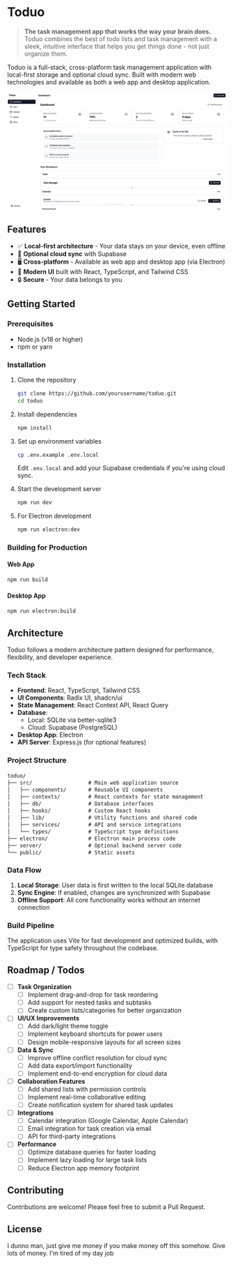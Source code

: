 # Toduo

> **The task management app that works the way your brain does.** Toduo combines the best of todo lists and task management with a sleek, intuitive interface that helps you get things done - not just organize them.

Toduo is a full-stack, cross-platform task management application with local-first storage and optional cloud sync. Built with modern web technologies and available as both a web app and desktop application.

![Toduo App](./docs/dashboard.png)

## Features

- ✅ **Local-first architecture** - Your data stays on your device, even offline
- 🔄 **Optional cloud sync** with Supabase
- 🖥️ **Cross-platform** - Available as web app and desktop app (via Electron)
- 🎨 **Modern UI** built with React, TypeScript, and Tailwind CSS
- 🔒 **Secure** - Your data belongs to you

## Getting Started

### Prerequisites

- Node.js (v18 or higher)
- npm or yarn

### Installation

1. Clone the repository
   ```bash
   git clone https://github.com/yourusername/toduo.git
   cd toduo
   ```

2. Install dependencies
   ```bash
   npm install
   ```

3. Set up environment variables
   ```bash
   cp .env.example .env.local
   ```
   Edit `.env.local` and add your Supabase credentials if you're using cloud sync.

4. Start the development server
   ```bash
   npm run dev
   ```
   
5. For Electron development
   ```bash
   npm run electron:dev
   ```

### Building for Production

#### Web App
```bash
npm run build
```

#### Desktop App
```bash
npm run electron:build
```

## Architecture

Toduo follows a modern architecture pattern designed for performance, flexibility, and developer experience.

### Tech Stack

- **Frontend**: React, TypeScript, Tailwind CSS
- **UI Components**: Radix UI, shadcn/ui
- **State Management**: React Context API, React Query
- **Database**: 
  - Local: SQLite via better-sqlite3
  - Cloud: Supabase (PostgreSQL)
- **Desktop App**: Electron
- **API Server**: Express.js (for optional features)

### Project Structure

```
toduo/
├── src/                  # Main web application source
│   ├── components/       # Reusable UI components
│   ├── contexts/         # React contexts for state management
│   ├── db/               # Database interfaces
│   ├── hooks/            # Custom React hooks
│   ├── lib/              # Utility functions and shared code
│   ├── services/         # API and service integrations
│   └── types/            # TypeScript type definitions
├── electron/             # Electron main process code
├── server/               # Optional backend server code
└── public/               # Static assets
```

### Data Flow

1. **Local Storage**: User data is first written to the local SQLite database
2. **Sync Engine**: If enabled, changes are synchronized with Supabase
3. **Offline Support**: All core functionality works without an internet connection

### Build Pipeline

The application uses Vite for fast development and optimized builds, with TypeScript for type safety throughout the codebase.

## Roadmap / Todos

- [ ] **Task Organization**
  - [ ] Implement drag-and-drop for task reordering
  - [ ] Add support for nested tasks and subtasks
  - [ ] Create custom lists/categories for better organization

- [ ] **UI/UX Improvements**
  - [ ] Add dark/light theme toggle
  - [ ] Implement keyboard shortcuts for power users
  - [ ] Design mobile-responsive layouts for all screen sizes

- [ ] **Data & Sync**
  - [ ] Improve offline conflict resolution for cloud sync
  - [ ] Add data export/import functionality
  - [ ] Implement end-to-end encryption for cloud data

- [ ] **Collaboration Features**
  - [ ] Add shared lists with permission controls
  - [ ] Implement real-time collaborative editing
  - [ ] Create notification system for shared task updates

- [ ] **Integrations**
  - [ ] Calendar integration (Google Calendar, Apple Calendar)
  - [ ] Email integration for task creation via email
  - [ ] API for third-party integrations

- [ ] **Performance**
  - [ ] Optimize database queries for faster loading
  - [ ] Implement lazy loading for large task lists
  - [ ] Reduce Electron app memory footprint

## Contributing

Contributions are welcome! Please feel free to submit a Pull Request.

## License
I dunno man, just give me money if you make money off this somehow. Give lots of money. I'm tired of my day job
